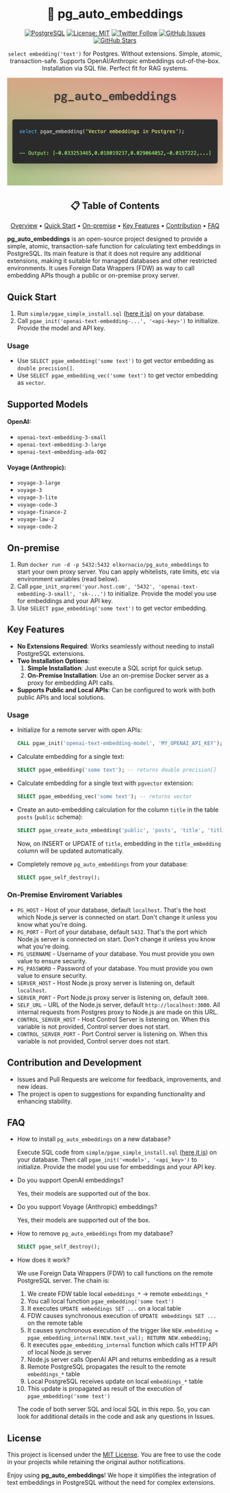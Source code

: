 <div align="center">

# 🤖 pg_auto_embeddings

[![PostgreSQL](https://img.shields.io/badge/PostgreSQL-blue?style=for-the-badge&logo=postgresql&logoColor=white)](https://www.postgresql.org/downloads/)
[![License: MIT](https://img.shields.io/badge/License-MIT-green?style=for-the-badge&logo=opensourceinitiative&logoColor=white)](https://opensource.org/licenses/MIT)
[![Twitter Follow](https://img.shields.io/twitter/follow/elkornacio?style=for-the-badge&logo=x&logoColor=white)](https://x.com/elkornacio)
[![GitHub Issues](https://img.shields.io/github/issues/elkornacio/pg_auto_embeddings?style=for-the-badge&logo=github&logoColor=white)](https://github.com/elkornacio/pg_auto_embeddings/issues)
[![GitHub Stars](https://img.shields.io/github/stars/elkornacio/pg_auto_embeddings?style=for-the-badge&logo=github&logoColor=white)](https://github.com/elkornacio/pg_auto_embeddings/stargazers)

`select embedding('text')` for Postgres. Without extensions. Simple, atomic, transaction-safe. Supports OpenAI/Anthropic embeddings out-of-the-box. Installation via SQL file. Perfect fit for RAG systems.

<img src="assets/screenshot.jpg" alt="pg_auto_embeddings screenshot" width="600"/>

</div>

<div align="center">

## 📋 Table of Contents

[Overview](#overview) •
[Quick Start](#quick-start) •
[On-premise](#on-premise) •
[Key Features](#key-features) •
[Contribution](#contribution-and-development) •
[FAQ](#faq)

</div>

**pg_auto_embeddings** is an open-source project designed to provide a simple, atomic, transaction-safe function for calculating text embeddings in PostgreSQL. Its main feature is that it does not require any additional extensions, making it suitable for managed databases and other restricted environments. It uses Foreign Data Wrappers (FDW) as way to call embedding APIs though a public or on-premise proxy server.

## Quick Start

1. Run `simple/pgae_simple_install.sql` ([here it is](simple/pgae_simple_install.sql)) on your database.
2. Call `pgae_init('openai-text-embedding-...', '<api-key>')` to initialize. Provide the model and API key.

### Usage

- Use `SELECT pgae_embedding('some text')` to get vector embedding as `double precision[]`.
- Use `SELECT pgae_embedding_vec('some text')` to get vector embedding as `vector`.

## Supported Models

#### OpenAI:

- `openai-text-embedding-3-small`
- `openai-text-embedding-3-large`
- `openai-text-embedding-ada-002`

#### Voyage (Anthropic):

- `voyage-3-large`
- `voyage-3`
- `voyage-3-lite`
- `voyage-code-3`
- `voyage-finance-2`
- `voyage-law-2`
- `voyage-code-2`

## On-premise

1. Run `docker run -d -p 5432:5432 elkornacio/pg_auto_embeddings` to start your own proxy server. You can apply whitelists, rate limits, etc via environment variables (read below).
2. Call `pgae_init_onprem('your.host.com', '5432', 'openai-text-embedding-3-small', 'sk-...')` to initialize. Provide the model you use for embeddings and your API key.
3. Use `SELECT pgae_embedding('some text')` to get vector embedding.

## Key Features

- **No Extensions Required**: Works seamlessly without needing to install PostgreSQL extensions.
- **Two Installation Options**:
  1. **Simple Installation**: Just execute a SQL script for quick setup.
  2. **On-Premise Installation**: Use an on-premise Docker server as a proxy for embedding API calls.
- **Supports Public and Local APIs**: Can be configured to work with both public APIs and local solutions.

### Usage

- Initialize for a remote server with open APIs:

  ```sql
  CALL pgae_init('openai-text-embedding-model', 'MY_OPENAI_API_KEY');

  ```

- Calculate embedding for a single text:

  ```sql
  SELECT pgae_embedding('some text'); -- returns double precision[]
  ```

- Calculate embedding for a single text with `pgvector` extension:

  ```sql
  SELECT pgae_embedding_vec('some text'); -- returns vector
  ```

- Create an auto-embedding calculation for the column `title` in the table `posts` (`public` schema):

  ```sql
  SELECT pgae_create_auto_embedding('public', 'posts', 'title', 'title_embedding');
  ```

  Now, on INSERT or UPDATE of `title`, embedding in the `title_embedding` column will be updated automatically.

- Completely remove `pg_auto_embeddings` from your database:
  ```sql
  SELECT pgae_self_destroy();
  ```

### On-Premise Enviroment Variables

- `PG_HOST` - Host of your database, default `localhost`. That's the host which Node.js server is connected on start. Don't change it unless you know what you're doing.
- `PG_PORT` - Port of your database, default `5432`. That's the port which Node.js server is connected on start. Don't change it unless you know what you're doing.
- `PG_USERNAME` - Username of your database. You must provide you own value to ensure security.
- `PG_PASSWORD` - Password of your database. You must provide you own value to ensure security.
- `SERVER_HOST` - Host Node.js proxy server is listening on, default `localhost`.
- `SERVER_PORT` - Port Node.js proxy server is listening on, default `3000`.
- `SELF_URL` - URL of the Node.js server, default `http://localhost:3000`. All internal requests from Postgres proxy to Node.js are made on this URL.
- `CONTROL_SERVER_HOST` - Host Control Server is listening on. When this variable is not provided, Control server does not start.
- `CONTROL_SERVER_PORT` - Port Control server is listening on. When this variable is not provided, Control server does not start.

## Contribution and Development

- Issues and Pull Requests are welcome for feedback, improvements, and new ideas.
- The project is open to suggestions for expanding functionality and enhancing stability.

## FAQ

- How to install `pg_auto_embeddings` on a new database?

  Execute SQL code from `simple/pgae_simple_install.sql` ([here it is](simple/pgae_simple_install.sql)) on your database.
  Then call `pgae_init('<model>', '<api_key>')` to initialize. Provide the model you use for embeddings and your API key.

- Do you support OpenAI embeddings?

  Yes, their models are supported out of the box.

- Do you support Voyage (Anthropic) embeddings?

  Yes, their models are supported out of the box.

- How to remove `pg_auto_embeddings` from my database?

  ```sql
  SELECT pgae_self_destroy();
  ```

- How does it work?

  We use Foreign Data Wrappers (FDW) to call functions on the remote PostgreSQL server. The chain is:

  1. We create FDW table local `embeddings_*` -> remote `embeddings_*`
  2. You call local function `pgae_embedding('some text')`
  3. It executes `UPDATE embeddings SET ...` on a local table
  4. FDW causes synchronous execution of `UPDATE embeddings SET ...` on the remote table
  5. It causes synchronous execution of the trigger like `NEW.embedding = pgae_embedding_internal(NEW.text_val); RETURN NEW.embedding;`
  6. It executes `pgae_embedding_internal` function which calls HTTP API of local Node.js server
  7. Node.js server calls OpenAI API and returns embedding as a result
  8. Remote PostgreSQL propagates the result to the remote `embeddings_*` table
  9. Local PostgreSQL receives update on local `embeddings_*` table
  10. This update is propagated as result of the execution of `pgae_embedding('some text')`

  The code of both server SQL and local SQL in this repo. So, you can look for additional details in the code and ask any questions in Issues.

## License

This project is licensed under the [MIT License](LICENSE). You are free to use the code in your projects while retaining the original author notifications.

Enjoy using **pg_auto_embeddings**! We hope it simplifies the integration of text embeddings in PostgreSQL without the need for complex extensions.

